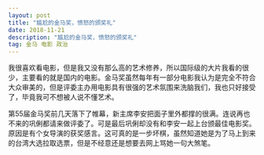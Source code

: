 ```yaml
---
layout: post
title: "尴尬的金马奖，愤怒的颁奖礼"
date: 2018-11-21
description: "尴尬的金马奖，愤怒的颁奖礼"
tag: 金马 电影 政治
---
```


我很喜欢看电影，但是我又没有那么高的艺术修养，所以国际级的大片我看的很少，主要看的就是国内的电影。金马奖虽然每年有一部分电影我认为是完全不符合大众审美的，但是评委主办用电影具有很强的艺术氛围来洗脑我们，我也只好接受了，毕竟我可不想被人说不懂艺术。

第55届金马奖前几天落下了帷幕，新主席李安把面子里外都撑的很满。连说再也不来的巩俐都请来做评委了。可是最后巩俐却没有和李安一起上台颁最佳电影奖。原因是有个女导演的获奖感言。这可真的是一步坏棋，虽然知道她是为了马上到来的台湾大选拉取选票，但是不经意还是想要去网上骂她一句大煞笔。
